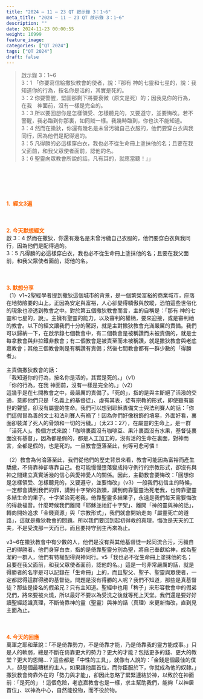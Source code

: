 ```yaml
---
title: "2024 – 11 – 23 QT 啟示錄 3：1~6"
meta_title: "2024 – 11 – 23 QT 啟示錄 3：1~6"
description: ""
date: 2024-11-23 00:00:55
weight: 16999
feature_image: 
categories: ["QT 2024"]
tags: ["QT 2024"]
draft: false
---
```


<blockquote>啟示錄 3：1~6<br />
3：1 「你要寫信給撒狄教會的使者，說：『那有 神的七靈和七星的，說：我知道你的行為，按名你是活的，其實是死的。<br />
3：2 你要警醒，堅固那剩下將要衰微（原文是死）的；因我見你的行為，在我　神面前，沒有一樣是完全的。<br />
3：3 所以要回想你是怎樣領受、怎樣聽見的，又要遵守，並要悔改。若不警醒，我必臨到你那裏，如同賊一樣。我幾時臨到，你也決不能知道。<br />
3：4 然而在撒狄，你還有幾名是未曾污穢自己衣服的，他們要穿白衣與我同行，因為他們是配得過的。<br />
3：5 凡得勝的必這樣穿白衣，我也必不從生命冊上塗抹他的名；且要在我父面前，和我父眾使者面前，認他的名。<br />
3：6 聖靈向眾教會所說的話，凡有耳的，就應當聽！』」</blockquote><br />
&nbsp;<br />
<br />
&nbsp;<br />
<br />
<span style="color: #ff6600;" data-darkreader-inline-color=""><strong>1.  經文3遍</strong></span><br />
<br />
&nbsp;<br />
<br />
<span style="color: #ff6600;" data-darkreader-inline-color=""><strong>2. 今天默想經文<br />
</strong></span>啟 3：4 然而在撒狄，你還有幾名是未曾污穢自己衣服的，他們要穿白衣與我同行，因為他們是配得過的。<br />
3：5 凡得勝的必這樣穿白衣，我也必不從生命冊上塗抹他的名；且要在我父面前，和我父眾使者面前，認他的名。<br />
<br />
&nbsp;<br />
<br />
<strong><span style="color: #ff6600;" data-darkreader-inline-color="">3. 默想分享<br />
</span></strong>（1）v1~2聖經學者提到撒狄這個城市的背景，是一個繁榮富裕的商業城市，座落在地勢險要的山上。正因為安定與富裕，人心卻變得驕傲與放縱，恐怕這些世俗化的現象也滲透到教會之中。對於第五個撒狄教會而言，主的自稱是：「那有 神的七靈和七星的，說」。主擁有聖靈的能力，以及審判的權柄，要來迎接，或是審判祂的教會。以下的經文讓我們十分的驚訝，就是主對撒狄教會充滿嚴厲的責備。我們可以歸納一下，在啟示錄七個教會中，有二個教會是被稱讚而未被責備的，就是士每拿教會與非拉鐵非教會；有二個教會是被責至而未被稱讚，就是撒狄教會與老底嘉教會；其他三個教會則是有稱讚有責備；然後七間教會都有一群少數的「得勝者」。<br />
<br />
主責備撒狄教會的話：<br />
「我知道你的行為，按名你是活的，其實是死的。」（v1）<br />
「你的行為，在我 神面前，沒有一樣是完全的。」（v2）<br />
這幾乎是在七間教會之中，最嚴厲的責備了。「死的」，指的是與主斷絕了活潑的交通，意即他們只是「名義上的基督徒」、虛有其表，徒有宗教的形式，即使雖有屬世的聲望，卻沒有屬靈的生命。我們可以想到耶穌責備文士與法利賽人的話：「你們這假冒為善的文士和法利賽人有禍了！因為你們好像粉飾的墳墓，外面好看，裏面卻裝滿了死人的骨頭和一切的污穢。」（太23：27），在屬靈的生命上，是一群「活死人」。換個方式來說：「咖啡裏面沒有咖啡豆、果汁裏面沒有水果，基督徒裏面沒有基督」，因為都是假的，都是人工加工的，沒有活的生命在裏面，對神而言，全都是假的，也是死的。一旦教會墮落至此，何等可悲可憐！<br />
<br />
（2）教會為何淪落至此，我們從他們的歷史背景來看，教會可能因為富裕而產生驕傲，不倚靠神卻專靠自己。也可能慢慢墮落變成持守例行的宗教形式，卻沒有與神之間建立真實活潑的信心與愛神愛人的關係。因此，主勸教會要悔改：「回想你是怎樣領受、怎樣聽見的，又要遵守，並要悔改」（v3）一般我們初信主的時候，一定都會講到我們的罪，講到十字架的救贖，講到倚靠聖靈治死老我，也倚靠聖靈多結生命的果子。十字架治死老我，倚靠聖靈多結果子，永遠是我們每天需要悔改的得救福音。什麼時候我們離開「耶穌並祂釘十字架」、離開「神的靈與神的話」，轉向開始追求「金錢資源」與「宗教形式」，我們就會開始走向「屬靈死亡的道路」，這就是撒狄教會的問題。所以我們要回到起初得救的真理，悔改是天天的工夫，不是受洗那一天而已，而且要持守到主再來為止。<br />
<br />
v3~6在撒狄教會中有少數的人，他們是沒有與其他基督徒一起同流合污，污穢自己的得勝者。他們身穿白衣，指的是倚靠聖靈分別為聖，將自己奉獻給神，成為聖潔的一群人，他們有特權配得與神同行。v5「我也必不從生命冊上塗抹他的名；且要在我父面前，和我父眾使者面前，認他的名。」這是一句非常嚴厲的話，就是得勝者的名字是可以記錄在「生命冊」上的，而且聖父、聖子、聖靈與眾使者，一定都認得這群得勝的基督徒。問題是沒有得勝的人呢？我們不知道，那些是真基督徒？那些是掛名的假弟兄？只有主知道。聖經中也用「稗子」來形容教會中的假弟兄們，將來要被火燒，所以最好不要以為受洗之後就等死上天堂。我們還是要好好讀聖經認識真理，不斷倚靠神的靈（聖靈）與神的話（真理）來更新悔改，直到見主面為止。<br />
<br />
&nbsp;<br />
<br />
<strong style="font-size: inherit;"><span style="color: #ff6600;" data-darkreader-inline-color="">4. 今天的回應<br />
</span></strong>萬軍之耶和華說：「不是倚靠勢力，不是倚靠才能，乃是倚靠我的靈方能成事。」只是人的軟弱，總是不斷在倚靠更大的勢力？更大的才能？包括更多的錢、更大的教堂？更大的恩賜…？這些都是「中性的工具」，就像有人說的：「金錢是個最佳的僕人，卻是個最糟糕的主人，如果讓他居首位，而你臣服於下，你就成為他的奴隸。」撒狄教會倚靠外在的「勢力與才能」，卻因此忽略了緊緊連結於神，以致於在神面前：「是死的」！這個危險，老底嘉教會也是一樣，求主幫助我們，能夠「以神居首位」、以神為中心，自然能役物，而不役於物。<br />
<br />
&nbsp;
        